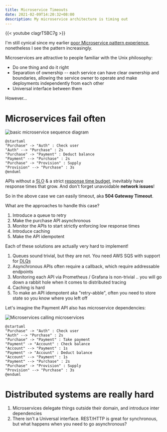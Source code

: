 ```yaml
---
title: Microservice Timeouts
date: 2021-02-09T14:20:32+08:00
description: My microservice architecture is timing out
---
```


{{< youtube clagrT5BC7g >}}

I'm still cynical since my earlier [poor Microservice pattern
experience](https://natalian.org/2019/05/16/Microservices_pitfalls/),
nonetheless I see the pattern increasingly.

Microservices are attractive to people familiar with the Unix philosophy:

- Do one thing and do it right
- Separation of ownership -- each service can have clear ownership and
boundaries, allowing the service owner to operate and make deployments
independently from each other
- Universal interface between them

However...

# Microservices fail often

<img src="https://s.natalian.org/2021-02-09/basic.png" alt="basic microservice sequence diagram">

	@startuml
	"Purchase" -> "Auth" : Check user
	"Auth" --> "Purchase" : 2s
	"Purchase" -> "Payment" : Deduct balance
	"Payment" --> "Purchase" : 2s
	"Purchase" -> "Provision" : Supply
	"Provision" --> "Purchase" : 3s
	@enduml

APIs without a <abbr title="Service Level Objectives">SLO</abbr> & a
strict [response time
budget](https://www.atlassian.com/incident-management/kpis/sla-vs-slo-vs-sli),
inevitably have response times that grow. And don't forget unavoidable **network issues**!

So in the above case we can easily timeout, aka **504 Gateway Timeout**.

What are the approaches to handle this case?

1. Introduce a queue to retry
2. Make the purchase API asynchronous
3. Monitor the APIs to start strictly enforcing low response times
4. Introduce caching
5. Make the API idempotent

Each of these solutions are actually very hard to implement!

1. Queues sound trivial, but they are not. You need AWS SQS with support for <abbr title="Deadletter queues">DLQs</abbr>
2. Asynchronous APIs often require a callback, which require addressable endpoints
3. Monitoring each API via Prometheus / Grafana is non-trivial .. you will go down a rabbit hole when it comes to distributed tracing
4. Caching is hard
5. To make an API idempotent aka "retry-abble", often you need to store state so you know where you left off

Let's imagine the Payment API also has microservice dependencies:

<img src="https://s.natalian.org/2021-02-09/mm.png" alt="Microservices calling microservices">

	@startuml
	"Purchase" -> "Auth" : Check user
	"Auth" --> "Purchase" : 2s
	"Purchase" -> "Payment" : Take payment
	"Payment" -> "Account" : Check balance
	"Account" --> "Payment" : 1s
	"Payment" -> "Account" : Deduct balance
	"Account" --> "Payment" : 1s
	"Payment" --> "Purchase" : 2s
	"Purchase" -> "Provision" : Supply
	"Provision" --> "Purchase" : 3s
	@enduml

# Distributed systems are really hard

1. Microservices delegate things outside their domain, and introduce inter dependencies
1. There isn't a Universal interface. REST/HTTP is great for synchronous, but what happens when you need to go asynchronous?
